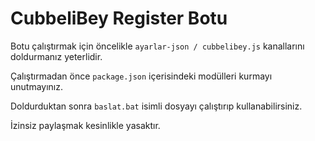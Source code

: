# CubbeliBey Register Botu

Botu çalıştırmak için öncelikle `ayarlar-json / cubbelibey.js` kanallarını doldurmanız yeterlidir.

Çalıştırmadan önce `package.json` içerisindeki modülleri kurmayı unutmayınız.

Doldurduktan sonra `baslat.bat` isimli dosyayı çalıştırıp kullanabilirsiniz.

İzinsiz paylaşmak kesinlikle yasaktır. 
